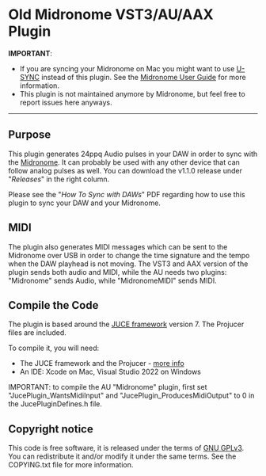 # Old Midronome VST3/AU/AAX Plugin

**IMPORTANT**:
* If you are syncing your Midronome on Mac you might want to use [U-SYNC](https://midronome.com/support) instead of this plugin. See the [Midronome User Guide](https://go.midronome.com/userguide) for more information.
* This plugin is not maintained anymore by Midronome, but feel free to report issues here anyways.



---


## Purpose

This plugin generates 24ppq Audio pulses in your DAW in order to sync with the [Midronome](https://www.midronome.com/). It can probably be used with any other device that can follow analog pulses as well.
You can download the v1.1.0 release under "*Releases*" in the right column.

Please see the "*How To Sync with DAWs*" PDF regarding how to use this plugin to sync your DAW and your Midronome.

## MIDI

The plugin also generates MIDI messages which can be sent to the Midronome over USB in order to change the time signature and the tempo when the DAW playhead is not moving.
The VST3 and AAX version of the plugin sends both audio and MIDI, while the AU needs two plugins: "Midronome" sends Audio, while "MidronomeMIDI" sends MIDI.


## Compile the Code

The plugin is based around the [JUCE framework](https://juce.com/) version 7. The Projucer files are included.

To compile it, you will need:
* The JUCE framework and the Projucer - [more info](https://juce.com/download/)
* An IDE: Xcode on Mac, Visual Studio 2022 on Windows

IMPORTANT: to compile the AU "Midronome" plugin, first set "JucePlugin_WantsMidiInput" and "JucePlugin_ProducesMidiOutput" to 0 in the JucePluginDefines.h file.


## Copyright notice

This code is free software, it is released under the terms of [GNU GPLv3](https://www.gnu.org/licenses/gpl-3.0.en.html). You can redistribute it and/or modify it under the same terms. See the COPYING.txt file for more information.
